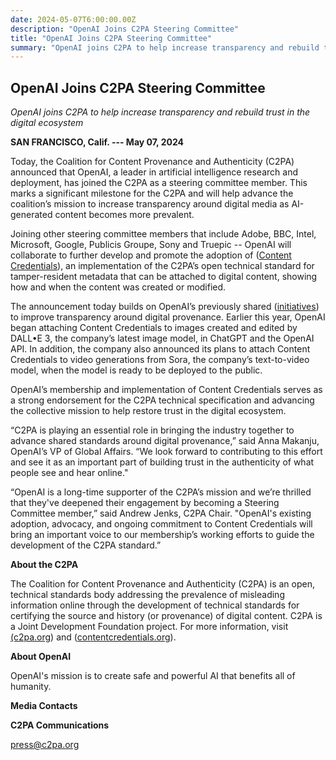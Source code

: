 ```yaml
---
date: 2024-05-07T6:00:00.00Z
description: "OpenAI Joins C2PA Steering Committee"
title: "OpenAI Joins C2PA Steering Committee"
summary: "OpenAI joins C2PA to help increase transparency and rebuild trust in the digital ecosystem"
---
```


## OpenAI Joins C2PA Steering Committee

_OpenAI joins C2PA to help increase transparency and rebuild trust in the digital ecosystem_

**SAN FRANCISCO, Calif. --- May 07, 2024**

Today, the Coalition for Content Provenance and Authenticity (C2PA) announced that OpenAI, a leader in artificial intelligence research and deployment, has joined the C2PA as a steering committee member. This marks a significant milestone for the C2PA and will help advance the coalition’s mission to increase transparency around digital media as AI-generated content becomes more prevalent. 

Joining other steering committee members that include Adobe, BBC, Intel, Microsoft, Google, Publicis Groupe, Sony and Truepic -- OpenAI will collaborate to further develop and promote the adoption of ([Content Credentials](https://contentcredentials.org/)), an implementation of the C2PA’s open technical standard for tamper-resident metadata that can be attached to digital content, showing how and when the content was created or modified.

The announcement today builds on OpenAI’s previously shared ([initiatives](https://openai.com/blog/how-openai-is-approaching-2024-worldwide-elections)) to improve transparency around digital provenance. Earlier this year, OpenAI began attaching Content Credentials to images created and edited by DALL•E 3, the company’s latest image model, in ChatGPT and the OpenAI API. In addition, the company also announced its plans to attach Content Credentials to video generations from Sora, the company’s text-to-video model, when the model is ready to be deployed to the public.      

OpenAI’s membership and implementation of Content Credentials serves as a strong endorsement for the C2PA technical specification and advancing the collective mission to help restore trust in the digital ecosystem.

“C2PA is playing an essential role in bringing the industry together to advance shared standards around digital provenance,” said Anna Makanju, OpenAI’s VP of Global Affairs. “We look forward to contributing to this effort and see it as an important part of building trust in the authenticity of what people see and hear online."

“OpenAI is a long-time supporter of the C2PA’s mission and we’re thrilled that they've deepened their engagement by becoming a Steering Committee member,” said Andrew Jenks, C2PA Chair. "OpenAI's existing adoption, advocacy, and ongoing commitment to Content Credentials will bring an important voice to our membership’s working efforts to guide the development of the C2PA standard.”

**About the C2PA**

The Coalition for Content Provenance and Authenticity (C2PA) is an open, technical standards body addressing the prevalence of misleading information online through the development of technical standards for certifying the source and history (or provenance) of digital content. C2PA is a Joint Development Foundation project. For more information, visit [(c2pa.org](https://c2pa.org/)) and ([contentcredentials.org](https://contentcredentials.org/)).

**About OpenAI** 

OpenAI's mission is to create safe and powerful AI that benefits all of humanity.

**Media Contacts**

**C2PA Communications** 

<press@c2pa.org>

